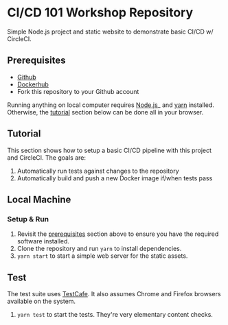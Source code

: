 # CI/CD 101 Workshop Repository 
Simple Node.js project and static website to demonstrate basic CI/CD w/ CircleCI.

## Prerequisites
- [Github](https://github.com)
- [Dockerhub](https://hub.docker.com)
- Fork this repository to your Github account

Running anything on local computer requires [Node.js](https://nodejs.org/en/)_ and [yarn](https://yarnpkg.com/en/_) installed. Otherwise, the [tutorial](#tutorial) section below can be done all in your browser.

## Tutorial
This section shows how to setup a basic CI/CD pipeline with this project and CircleCI. The goals are:
1. Automatically run tests against changes to the repository
1. Automatically build and push a new Docker image if/when tests pass

## Local Machine
### Setup & Run
1. Revisit the [prerequisites](#prerequisites) section above to ensure you have the required software installed.
1. Clone the repository and run `yarn` to install dependencies.
1. `yarn start` to start a simple web server for the static assets.

## Test
The test suite uses [TestCafe](https://devexpress.github.io/testcafe/). It also assumes Chrome and Firefox browsers available on the system.

1. `yarn test` to start the tests. They're very elementary content checks.

